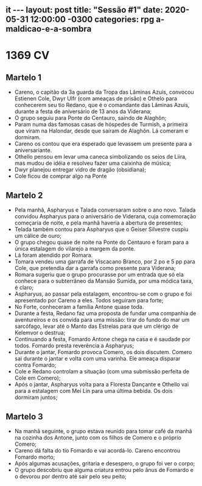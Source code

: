 it ---
layout: post
title:  "Sessão #1"
date:   2020-05-31 12:00:00 -0300
categories: rpg a-maldicao-e-a-sombra
---
# 1369 CV
## Martelo 1
- Careno, o capitão da 3a guarda da Tropa das Lâminas Azuis, convocou Estienen Cole, Dwyr Ulfr (com ameaças de prisão) e Othelo para conhecerem seu tio Redano, que é o comandante das Lâminas Azuis, durante a festa de aniversário de 13 anos da Viderana;
- O grupo seguiu para Ponte do Centauro, saindo de Alaghôn;
- Param numa das famosas casas de hóspedes de Turmish, a primeira que viram na Halondar, desde que saíram de Alaghôn. Lá comeram e dormiram. 
- Careno os contou que era esperado que levassem um presente para a aniversariante.
- Othello pensou em levar uma caneca simbolizando os seios de Liira, mas mudou de idéia e resolveu fazer uma caixinha de música;
- Dwyr planejou entregar vidro de dragão (obsidiana);
- Cole ficou de comprar algo na Ponte

## Martelo 2
- Pela manhã, Aspharyus e Talada conversaram sobre o ano novo. Talada convidou Aspharyus para o aniversário de Viderana, cuja comemoração começaria de noite, e pela manhã haveria a abertura de presentes;
- Telada também contou para Aspharyus que o Geiser Silvestre cuspiu um cálice de ouro;
- O grupo chegou quase de noite na Ponte do Centauro e foram para a única estalagem do vilarejo a margem da ponte.
- Lá foram atendido por Romara.
- Tomara vendeu uma garrafa de Viscacano Branco, por 2 po e 5 pp para Cole, que pretendia dar a garrafa como presente para Viderana;
- Romara sugeriu que o grupo procurasse por um entrada que só ela conhece para o subterrâneo da Mansão Sumida, por uma módica taxa, é claro;
- Aspharyus, ao passar pela estalagem, encontrou-se com o grupo e foi apresentado por Careno a eles. Todos seguiram para forte;
- No Forte, conheceram  a família Antone quase toda.
- Durante a festa, Redano faz uma proposta de fundar uma companhia de aventureiros e os convida para uma missão: tirar do fundo do mar um sarcófago, levar até o Manto das Estrelas para que um clérigo de Kelemvor o destrua;
- Continuando a festa, Fomardo Antone chega na casa e é saudade por todos. Fomardo presta reverência a Aspharyus;
- Durante o jantar, Fomardo provoca Comero, os dois discutem. Comero sai durante o jantar e volta com uma varinha. Ele ameaça disparar contra Fomardo;
- Cole e Redano controlam a situação (com uma submissão perfeita de Cole em Comero);
- Após o jantar, Aspharyus volta para a Floresta Dançante e Othello vai para a estalagem com Mei Lin para uma última bebida. Os dois dormiram juntos;
## Martelo 3
- Na manhã seguinte, o grupo estava reunido para tomar café da manhã na cozinha dos Antone, junto com os filhos de Comero e o próprio Comero;
- Careno dá falta do tio Fomardo e vai acordá-lo. Careno encontrou Fomardo morto;
- Após algumas acusações, gritaria e desespero, o grupo foi ver o corpo;
- O grupo descobriu que alguma criatura entrou pelo ânus de Fomardo e o devorou por dentro até sair pelo seu peito;